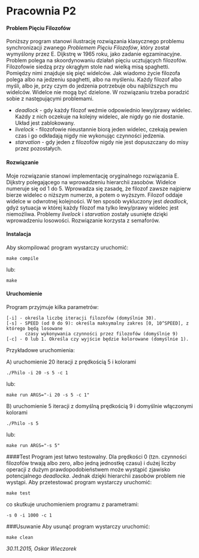 # Pracownia P2 
#### Problem Pięciu Filozofów
Poniższy program stanowi ilustrację rozwiązania klasycznego problemu synchronizacji zwanego *Problemem Pięciu Filozofów*, który został wymyślony przez E. Dijkstrę w 1965 roku, jako zadanie egzaminacyjne. Problem polega na skoordynowaniu działań pięciu ucztujących filozofów. Filozofowie siedzą przy okrągłym stole nad wielką misą spaghetti. Pomiędzy nimi znajduje się pięć widelców.
Jak wiadomo życie filozofa polega albo na jedzeniu spaghetti, albo na myśleniu. Każdy filozof albo myśli, albo je, przy czym do jedzenia potrzebuje obu najbliższych mu widelców. Widelce nie mogą być dzielone. W rozwiązaniu trzeba poradzić sobie z następującymi problemami.

* *deadlock* - gdy każdy filozof weźmie odpowiednio lewy/prawy widelec. Każdy z nich oczekuje na kolejny widelec, ale nigdy go nie dostanie. Układ jest zablokowany.
* *livelock* - filozofowie nieustannie biorą jeden widelec, czekają pewien czas i go odkładają nigdy nie wykonując czynności jedzenia.
* *starvation* - gdy jeden z filozofów nigdy nie jest dopuszczany do misy przez pozostałych.

#### Rozwiązanie
Moje rozwiązanie stanowi implementację oryginalnego rozwiązania E. Dijkstry polegającego na wprowadzeniu hierarchii zasobów. Widelce numeruje się od 1 do 5. Wprowadza się zasadę, że filozof zawsze najpierw bierze widelec o niższym numerze, a potem o wyższym. Filozof oddaje widelce w odwrotnej kolejności. W ten sposób wykluczony jest *deadlock*, gdyż sytuacja w której każdy filozof ma tylko lewy/prawy widelec jest niemożliwa. Problemy *livelock* i *starvation* zostały usunięte dzięki wprowadzeniu losowości. Rozwiązanie korzysta z semaforów.

#### Instalacja
Aby skompilować program wystarczy uruchomić:
```
make compile
```
lub:
```
make
```

#### Uruchomienie
Program przyjmuje kilka parametrów:
```
[-i] - określa liczbę iteracji filozofów (domyślnie 30).
[-s] - SPEED (od 0 do 9): określa maksymalny zakres [0, 10^SPEED], z którego będą losowane 
       czasy wykonywania czynności przez filozofów (domyślnie 9)
[-c] - 0 lub 1. Określa czy wyjście będzie kolorowane (domyślnie 1).
```
Przykładowe uruchomienia:

A) uruchomienie 20 iteracji z prędkością 5 i kolorami
```
./Philo -i 20 -s 5 -c 1
```
lub:
```
make run ARGS="-i 20 -s 5 -c 1"
```
B) uruchomienie 5 iteracji z domyślną prędkością 9 i domyślnie włączonymi kolorami
```
./Philo -s 5
```
lub:
```
make run ARGS="-s 5"
```

####Test
Program jest łatwo testowalny. Dla prędkości 0 (tzn. czynności filozofów trwają albo zero, albo jedną jednostkę czasu) i dużej liczby operacji z dużym prawdopodobieństwem może wystąpić zjawisko potencjalnego *deadlocka*. Jednak dzięki hierarchii zasobów problem nie wystąpi.
Aby przetestować program wystarczy uruchomić:
```
make test
```
co skutkuje uruchomieniem programu z parametrami:
```
-s 0 -i 1000 -c 1
```

###Usuwanie
Aby usunąć program wystarczy uruchomić:
```
make clean
```



*30.11.2015, Oskar Wieczorek*
